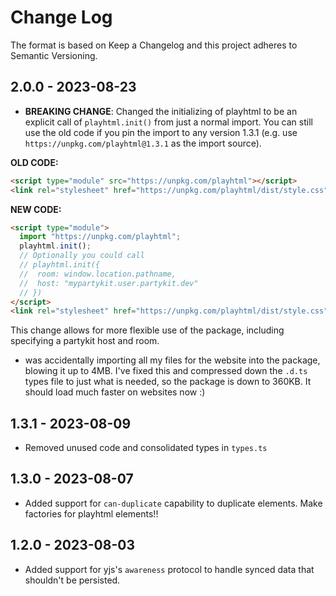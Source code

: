 # Change Log

The format is based on Keep a Changelog and this project adheres to Semantic Versioning.

## 2.0.0 - 2023-08-23

- **BREAKING CHANGE**: Changed the initializing of playhtml to be an explicit call of `playhtml.init()` from just a normal import. You can still use the old code if you pin the import to any version 1.3.1 (e.g. use `https://unpkg.com/playhtml@1.3.1` as the import source).

**OLD CODE:**

```html
<script type="module" src="https://unpkg.com/playhtml"></script>
<link rel="stylesheet" href="https://unpkg.com/playhtml/dist/style.css" />
```

**NEW CODE:**

```html
<script type="module">
  import "https://unpkg.com/playhtml";
  playhtml.init();
  // Optionally you could call
  // playhtml.init({
  //  room: window.location.pathname,
  //  host: "mypartykit.user.partykit.dev"
  // })
</script>
<link rel="stylesheet" href="https://unpkg.com/playhtml/dist/style.css" />
```

This change allows for more flexible use of the package, including specifying a partykit host and room.

- was accidentally importing all my files for the website into the package, blowing it up to 4MB. I've fixed this and compressed down the `.d.ts` types file to just what is needed, so the package is down to 360KB. It should load much faster on websites now :)

## 1.3.1 - 2023-08-09

- Removed unused code and consolidated types in `types.ts`

## 1.3.0 - 2023-08-07

- Added support for `can-duplicate` capability to duplicate elements. Make factories for playhtml elements!!

## 1.2.0 - 2023-08-03

- Added support for yjs's `awareness` protocol to handle synced data that shouldn't be persisted.
